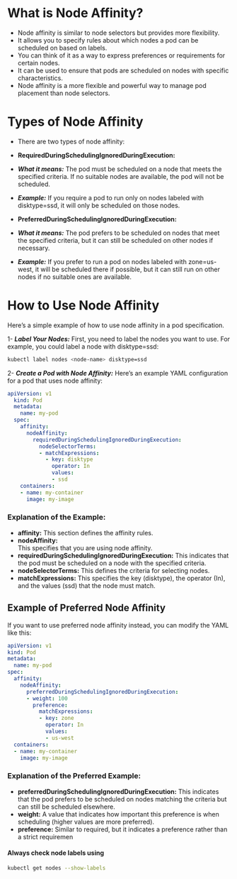 # What is Node Affinity?
- Node affinity is similar to node selectors but provides more flexibility.
- It allows you to specify rules about which nodes a pod can be scheduled on based on
labels. 
- You can think of it as a way to express preferences or requirements for certain nodes.
- It can be used to ensure that pods are scheduled on nodes with specific characteristics.
- Node affinity is a more flexible and powerful way to manage pod placement than node selectors.

# Types of Node Affinity
- There are two types of node affinity:
- **RequiredDuringSchedulingIgnoredDuringExecution:**
- ***What it means:*** 
The pod must be scheduled on a node that meets the specified criteria. If no suitable nodes are available, the pod will not be scheduled.
- ***Example:*** 
If you require a pod to run only on nodes labeled with disktype=ssd, it will only be scheduled on those nodes.



- **PreferredDuringSchedulingIgnoredDuringExecution:**
- ***What it means:*** 
The pod prefers to be scheduled on nodes that meet the specified criteria, but it can still be scheduled on other nodes if necessary.
- ***Example:*** 
If you prefer to run a pod on nodes labeled with zone=us-west, it will be scheduled there if possible, but it can still run on other nodes if no suitable ones are available.

# How to Use Node Affinity
Here’s a simple example of how to use node affinity in a pod specification.

1- ***Label Your Nodes:***
 First, you need to label the nodes you want to use. For example, you could label a node with disktype=ssd:
 ```bash
kubectl label nodes <node-name> disktype=ssd
```
2- ***Create a Pod with Node Affinity:***
 Here’s an example YAML configuration for a pod that uses node affinity:
 ```yaml
apiVersion: v1
   kind: Pod
   metadata:
     name: my-pod
   spec:
     affinity:
       nodeAffinity:
         requiredDuringSchedulingIgnoredDuringExecution:
           nodeSelectorTerms:
           - matchExpressions:
             - key: disktype
               operator: In
               values:
               - ssd
     containers:
     - name: my-container
       image: my-image
   ```
### Explanation of the Example:
- **affinity:** 
 This section defines the affinity rules.
- **nodeAffinity:**  
 This specifies that you are using node affinity.
- **requiredDuringSchedulingIgnoredDuringExecution:** 
 This indicates that the pod must be scheduled on a node with the specified criteria.
- **nodeSelectorTerms:**
 This defines the criteria for selecting nodes.
- **matchExpressions:**
 This specifies the key (disktype), the operator (In), and the values (ssd) that the node must match.


## Example of Preferred Node Affinity
 If you want to use preferred node affinity instead, you can modify the YAML like this:
```yaml
apiVersion: v1
kind: Pod
metadata:
  name: my-pod
spec:
  affinity:
    nodeAffinity:
      preferredDuringSchedulingIgnoredDuringExecution:
      - weight: 100
        preference:
          matchExpressions:
          - key: zone
            operator: In
            values:
            - us-west
  containers:
  - name: my-container
    image: my-image
```
### Explanation of the Preferred Example:
- **preferredDuringSchedulingIgnoredDuringExecution:**
 This indicates that the pod prefers to be scheduled on nodes matching the criteria but can still be scheduled elsewhere.
- **weight:**
 A value that indicates how important this preference is when scheduling (higher values are more preferred).
- **preference:**
 Similar to required, but it indicates a preference rather than a strict requiremen

 #### Always check node labels using
 ```bash
 kubectl get nodes --show-labels
 ```
 